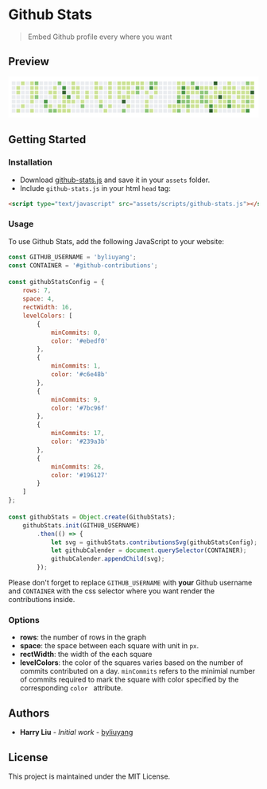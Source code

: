 # Github Stats
> Embed Github profile every where you want

## Preview
![](screenshot.png)

## Getting Started
### Installation
- Download [github-stats.js]() and save it in your `assets` folder.
- Include `github-stats.js` in your html `head` tag:

```html
<script type="text/javascript" src="assets/scripts/github-stats.js"></script>
```

### Usage

To use Github Stats, add the following JavaScript to your website:

```javascript
const GITHUB_USERNAME = 'byliuyang';
const CONTAINER = '#github-contributions';

const githubStatsConfig = {
    rows: 7,
    space: 4,
    rectWidth: 16,
    levelColors: [
        {
            minCommits: 0,
            color: '#ebedf0'
        },
        {
            minCommits: 1,
            color: '#c6e48b'
        },
        {
            minCommits: 9,
            color: '#7bc96f'
        },
        {
            minCommits: 17,
            color: '#239a3b'
        },
        {
            minCommits: 26,
            color: '#196127'
        }
    ]
};

const githubStats = Object.create(GithubStats);
    githubStats.init(GITHUB_USERNAME)
        .then(() => {
            let svg = githubStats.contributionsSvg(githubStatsConfig);
            let githubCalender = document.querySelector(CONTAINER);
            githubCalender.appendChild(svg);
        });
```

Please don't forget to replace `GITHUB_USERNAME` with **your** Github username and `CONTAINER` with the css selector where you want render the contributions inside.

### Options
- **rows**: the number of rows in the graph
- **space**: the space between each square with unit in `px`.
- **rectWidth**: the width of the each square
- **levelColors**: the color of the squares varies based on the number of commits contributed on a day. `minCommits` refers to the minimial number of commits required to mark the square with color specified by the corresponding `color ` attribute.

## Authors

- **Harry Liu** - *Initial work* - [byliuyang](https://github.com/byliuyang)

## License
This project is maintained under the MIT License.